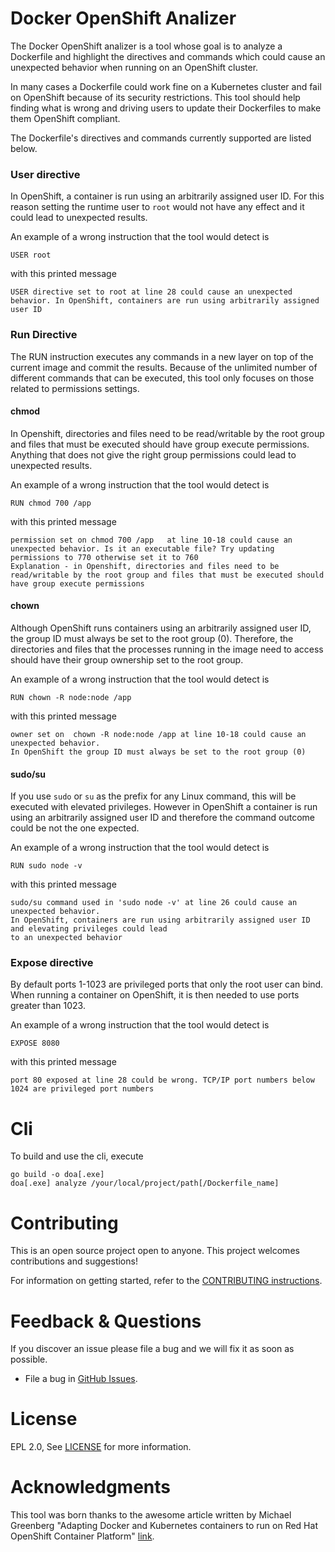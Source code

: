 # Docker OpenShift Analizer

The Docker OpenShift analizer is a tool whose goal is to analyze a Dockerfile and highlight the directives and commands which could cause an unexpected behavior when running on an OpenShift cluster.

In many cases a Dockerfile could work fine on a Kubernetes cluster and fail on OpenShift because of its security restrictions. This tool should help finding what is wrong and driving users to update their Dockerfiles to make them OpenShift compliant.

The Dockerfile's directives and commands currently supported are listed below.

### User directive

In OpenShift, a container is run using an arbitrarily assigned user ID. For this reason setting the runtime user to `root` would not have any effect and it could lead to unexpected results.

An example of a wrong instruction that the tool would detect is
```
USER root
```

with this printed message 
```
USER directive set to root at line 28 could cause an unexpected behavior. In OpenShift, containers are run using arbitrarily assigned user ID
```

### Run Directive

The RUN instruction executes any commands in a new layer on top of the current image and commit the results. Because of the unlimited number of different commands that can be executed, this tool only focuses on those related to permissions settings.

#### chmod

In Openshift, directories and files need to be read/writable by the root group and files that must be executed should have group execute permissions.
Anything that does not give the right group permissions could lead to unexpected results.

An example of a wrong instruction that the tool would detect is
```
RUN chmod 700 /app
```

with this printed message 
```
permission set on chmod 700 /app   at line 10-18 could cause an unexpected behavior. Is it an executable file? Try updating permissions to 770 otherwise set it to 760
Explanation - in Openshift, directories and files need to be read/writable by the root group and files that must be executed should have group execute permissions
```

#### chown

Although OpenShift runs containers using an arbitrarily assigned user ID, the group ID must always be set to the root group (0). Therefore, the directories and files that the processes running in the image need to access should have their group ownership set to the root group. 

An example of a wrong instruction that the tool would detect is
```
RUN chown -R node:node /app
```

with this printed message 
```
owner set on  chown -R node:node /app at line 10-18 could cause an unexpected behavior. 
In OpenShift the group ID must always be set to the root group (0)
```

#### sudo/su

If you use `sudo` or `su` as the prefix for any Linux command, this will be executed with elevated privileges. However in OpenShift a container is run using an arbitrarily assigned user ID and therefore the command outcome could be not the one expected.

An example of a wrong instruction that the tool would detect is
```
RUN sudo node -v
```

with this printed message 
```
sudo/su command used in 'sudo node -v' at line 26 could cause an unexpected behavior. 
In OpenShift, containers are run using arbitrarily assigned user ID and elevating privileges could lead 
to an unexpected behavior
```

### Expose directive

By default ports 1-1023 are privileged ports that only the root user can bind. When running a container on OpenShift, it is then needed to use ports greater than 1023.

An example of a wrong instruction that the tool would detect is
```
EXPOSE 8080
```

with this printed message 
```
port 80 exposed at line 28 could be wrong. TCP/IP port numbers below 1024 are privileged port numbers
```

Cli
===

To build and use the cli, execute

```
go build -o doa[.exe]
doa[.exe] analyze /your/local/project/path[/Dockerfile_name]
```

Contributing
============
This is an open source project open to anyone. This project welcomes contributions and suggestions!

For information on getting started, refer to the [CONTRIBUTING instructions](CONTRIBUTING.md).


Feedback & Questions
====================
If you discover an issue please file a bug and we will fix it as soon as possible.
* File a bug in [GitHub Issues](https://github.com/lstocchi/docker-openshift-analizer).

License
=======
EPL 2.0, See [LICENSE](LICENSE) for more information.

Acknowledgments
===============

This tool was born thanks to the awesome article written by Michael Greenberg "Adapting Docker and Kubernetes containers to run on Red Hat OpenShift Container Platform" [link](https://developers.redhat.com/blog/2020/10/26/adapting-docker-and-kubernetes-containers-to-run-on-red-hat-openshift-container-platform).
